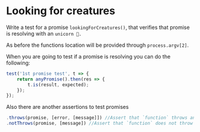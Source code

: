 # Looking for creatures

Write a test for a promise `lookingForCreatures()`, that verifies that promise is resolving with an `unicorn 🦄.`

As before the functions location will be provided through `process.argv[2]`.

When you are going to test if a promise is resolving you can do the following:

```js
test('1st promise test', t => {
	return anyPromise().then(res => {
		t.is(result, expected);
	});
});
```

Also there are another assertions to test promises

```js
.throws(promise, [error, [message]]) //Assert that `function` throws an error, or `promise` rejects with an error.
.notThrows(promise, [message]) //Assert that `function` does not throw an error or that `promise` does not reject with an error.
```